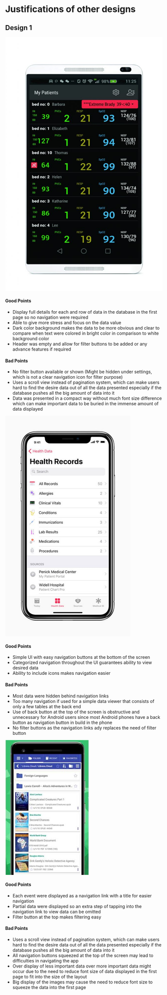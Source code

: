 # Justifications of other designs

## Design 1

![Image1](assets/basic_mobile_data_1.jpg)

#### Good Points
- Display full details for each and row of data in the database in the first page so no navigation were required
- Able to give more stress and focus on the data value
- Dark color background makes the data to be more obvious and clear to compare when text were colored in bright color in comparison to white background color
- Header was empty and allow for filter buttons to be added or any advance features if required

#### Bad Points
- No filter button available or shown (Might be hidden under settings, which is not a clear navigation icon for filter purpose)
- Uses a scroll view instead of pagination system, which can make users hard to find the desire data out of all the data presented especially if the database pushes all the big amount of data into it
- Data was presented in a compact way without much font size difference which can make important data to be buried in the immense amount of data displayed

![Image2](assets/basic_mobile_data_2.jpg)

#### Good Points
- Simple UI with easy navigation buttons at the bottom of the screen
- Categorized navigation throughout the UI guarantees ability to view desired data
- Ability to include icons makes navigation easier

#### Bad Points 
- Most data were hidden behind navigation links
- Too many navigation if used for a simple data viewer that consists of only a few tables at the back end
- Use of back button at the top of the screen is obstructive and unnecessary for Android users since most Android phones have a back button as navigation button in build in the phone
- No filter buttons as the navigation links ady replaces the need of filter button

![Image3](assets/basic_mobile_data_3.png)

#### Good Points
- Each event were displayed as a navigation link with a title for easier navigation
- Partial data were displayed so an extra step of tapping into the navigation link to view data can be omitted
- Filter button at the top makes filtering easy

#### Bad Points
- Uses a scroll view instead of pagination system, which can make users hard to find the desire data out of all the data presented especially if the database pushes all the big amount of data into it
- All navigation buttons squeezed at the top of the screen may lead to difficulties in navigating the app
- Over display of less important data over more important data might occur due to the need to reduce font size of data displayed in the first page to fit into the size of the layout
- Big display of the images may cause the need to reduce font size to squeeze the data into the first page
